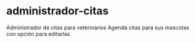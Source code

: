 # administrador-citas
Administrador de citas para veterinarios
Agenda citas para sus mascotas con opción para editarlas
